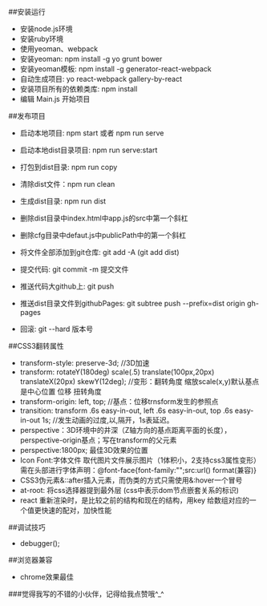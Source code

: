 
##安装运行

* 安装node.js环境
* 安装ruby环境
* 使用yeoman、webpack
* 安装yeoman: npm install -g yo grunt bower
* 安装yeoman模板: npm install -g generator-react-webpack
* 自动生成项目: yo react-webpack gallery-by-react 
* 安装项目所有的依赖类库: npm install 
* 编辑 Main.js 开始项目

##发布项目

* 启动本地项目: npm start 或者 npm run serve
* 启动本地dist目录项目: npm run serve:start
* 打包到dist目录: npm run copy
* 清除dist文件：npm run clean
* 生成dist目录: npm run dist

* 删除dist目录中index.html中app.js的src中第一个斜杠
* 删除cfg目录中defaut.js中publicPath中的第一个斜杠

* 将文件全部添加到git仓库: git add -A  (git add dist)
* 提交代码: git commit -m 提交文件
* 推送代码大github上: git push
* 推送dist目录文件到githubPages: git subtree push --prefix=dist origin gh-pages 
* 回滚: git --hard 版本号

##CSS3翻转属性

* transform-style: preserve-3d; //3D加速
* transform: rotateY(180deg) scale(.5) translate(100px,20px) translateX(20px) skewY(12deg); //变形：翻转角度 缩放scale(x,y)默认基点是中心位置 位移 扭转角度
* transform-origin: left, top; //基点：位移trnsform发生的参照点
* transition: transform .6s easy-in-out, left .6s easy-in-out, top .6s easy-in-out 1s; //发生动画的过度,以,隔开，1s表延迟。
* perspective：3D环境中的井深（Z轴方向的基点距离平面的长度），perspective-origin基点；写在transform的父元素
* perspective:1800px; 最佳3D效果的位置
* Icon Font:字体文件 取代图片文件展示图片（1体积小，2支持css3属性变形）需在头部进行字体声明：@font-face{font-family:"";src:url() format(兼容)}
* CSS3伪元素&::after插入元素，而伪类的方式只需使用&:hover一个冒号
* at-root: 将css选择器提到最外层 (css中表示dom节点嵌套关系的标识)
* react 重新渲染时，是比较之前的结构和现在的结构，用key 给数组对应的一个值更快速的配对，加快性能

##调试技巧

* debugger();

##浏览器兼容
* chrome效果最佳

###觉得我写的不错的小伙伴，记得给我点赞哦^_^
